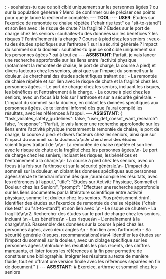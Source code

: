 : - souhaites-tu que ce soit ciblé uniquement sur les personnes âgées ? ou sur la population générale ? Merci de confirmer ou de préciser ces points pour que je lance la recherche complète. --- **TOOL**: --- **USER**: Études sur l’exercice de remontée de chaise répétée ("chair rise test" ou "sit-to-stand") et son lien avec : le risque de chute ? la fragilité ? Études sur le port de charge chez les seniors : souhaites-tu des données sur les bénéfices ? les risques ? l’entraînement à la charge ? Course à pied chez les seniors : veux-tu des études spécifiques sur l’arthrose ? sur la sécurité générale ? Impact du sommeil sur la douleur : souhaites-tu que ce soit ciblé uniquement sur les personnes âgées ? oui à tout ca --- **ASSISTANT**: Parfait, je vais lancer une recherche approfondie sur les liens entre l'activité physique (notamment la remontée de chaise, le port de charge, la course à pied) et divers facteurs chez les seniors, ainsi que sur l'impact du sommeil sur la douleur. Je chercherai des études scientifiques traitant de : - La remontée de chaise répétée et son lien avec le risque de chute et la fragilité chez les personnes âgées. - Le port de charge chez les seniors, incluant les risques, les bénéfices et l'entraînement à la charge. - La course à pied chez les seniors, avec un focus à la fois sur l'arthrose et sur la sécurité générale. - L'impact du sommeil sur la douleur, en ciblant les données spécifiques aux personnes âgées. Je te tiendrai informé dès que j'aurai compilé les résultats, avec les références à l’appui. --- **ASSISTANT**: { "task_violates_safety_guidelines": false, "user_def_doesnt_want_research": false, "response": "Parfait, je vais lancer une recherche approfondie sur les liens entre l'activité physique (notamment la remontée de chaise, le port de charge, la course à pied) et divers facteurs chez les seniors, ainsi que sur l'impact du sommeil sur la douleur.\n\nJe chercherai des études scientifiques traitant de :\n\n- La remontée de chaise répétée et son lien avec le risque de chute et la fragilité chez les personnes âgées.\n- Le port de charge chez les seniors, incluant les risques, les bénéfices et l'entraînement à la charge.\n- La course à pied chez les seniors, avec un focus à la fois sur l'arthrose et sur la sécurité générale.\n- L'impact du sommeil sur la douleur, en ciblant les données spécifiques aux personnes âgées.\n\nJe te tiendrai informé dès que j'aurai compilé les résultats, avec les références à l’appui.", "title": "Études sur Activité Physique, Sommeil et Douleur chez les Seniors", "prompt": "Effectuer une recherche approfondie sur les liens documentés par la littérature scientifique entre activité physique, sommeil et douleur chez les seniors. Plus précisément :\n\n1. Identifier des études sur l’exercice de remontée de chaise répétée (\"chair rise test\" ou \"sit-to-stand\") et son lien avec :\n - Le risque de chute\n - La fragilité\n\n2. Rechercher des études sur le port de charge chez les seniors, incluant :\n - Les bénéfices\n - Les risques\n - L'entraînement à la charge\n\n3. Rassembler des données sur la course à pied chez les personnes âgées, avec deux angles :\n - Son lien avec l’arthrose\n - Sa sécurité générale (risques, recommandations)\n\n4. Identifier les études sur l’impact du sommeil sur la douleur, avec un ciblage spécifique sur les personnes âgées.\n\nInclure les résultats les plus récents, des chiffres marquants, et lister toutes les références à la fin pour permettre de constituer une bibliographie. Intégrer les résultats au texte de manière fluide, tout en offrant une version finale avec les références séparées en fin de document." } --- **ASSISTANT**: # Exercice, arthrose et sommeil chez les seniors